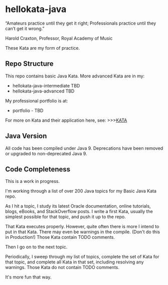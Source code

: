 # hellokata-java
“Amateurs practice until they get it right; 
Professionals practice until they can’t get it wrong.”

Harold Craxton, Professor, Royal Academy of Music

These Kata are my form of practice.

## Repo Structure
This repo contains basic Java Kata.
More advanced Kata are in my:
* hellokata-java-intermediate  TBD
* hellokata-java-advanced      TBD

My professional portfolio is at:

* portfolio - TBD

For more on Kata and their application here, see: >>>[KATA](https://github.com/jbannick/hellokata-java/blob/master/KATA.md)
## Java Version
All code has been compiled under Java 9.
Deprecations have been removed or upgraded to non-deprecated Java 9.

## Code Completeness
This is a work in progress.

I'm working through a list of over 200 Java topics for my Basic Java Kata repo.

As I hit a topic, I study its latest Oracle documentation, online tutorials, blogs, eBooks, and StackOverflow posts. I write a first Kata, usually the simplest possible for that topic, and push it up to the repo. 

That Kata executes properly. However, quite often there is more I intend to put in that Kata. There may even be warnings in the compile. (Don't do this in Production!) Those Kata contain TODO comments.

Then I go on to the next topic. 

Periodically, I sweep through my list of topics, complete the set of Kata for that topic, and complete all Kata in that set, including resolving any warnings. Those Kata do not contain TODO comments.

It's more fun that way.
